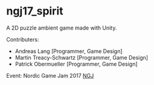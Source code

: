 # ngj17_spirit
A 2D puzzle ambient game made with Unity.  

Contributers: 
* Andreas Lang [Programmer, Game Design]
* Martin Treacy-Schwartz [Programmer, Game Design]
* Patrick Obermueller [Programmer, Game Design]  

Event: Nordic Game Jam 2017 [NGJ](https://nordicgamejam.org/)  
